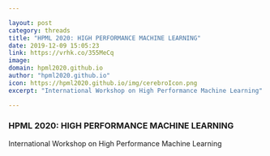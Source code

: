 ```yaml
---

layout: post
category: threads
title: "HPML 2020: HIGH PERFORMANCE MACHINE LEARNING"
date: 2019-12-09 15:05:23
link: https://vrhk.co/355MeCq
image: 
domain: hpml2020.github.io
author: "hpml2020.github.io"
icon: https://hpml2020.github.io/img/cerebroIcon.png
excerpt: "International Workshop on High Performance Machine Learning"

---
```


### HPML 2020: HIGH PERFORMANCE MACHINE LEARNING

International Workshop on High Performance Machine Learning